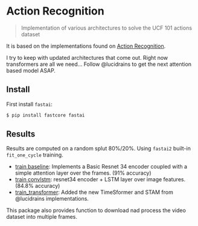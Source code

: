 # Action Recognition
> Implementation of various architectures to solve the UCF 101 actions dataset


It is based on the implementations found on [Action Recognition](https://github.com/eriklindernoren/Action-Recognition).

I try to keep with updated architectures that come out. Right now transformers are all we need... Follow @lucidrains to get the next attention based model ASAP.

## Install

First install `fastai`:
```bash
$ pip install fastcore fastai
```

## Results
Results are computed on a random splut 80%/20%. Using `fastai2` built-in `fit_one_cycle` training.

- [train baseline](01_train_baseline.ipynb): Implements a Basic Resnet 34 encoder coupled with a simple attention layer over the frames. (91% accuracy)
- [train convlstm](02_train_convlstm.ipynb): resnet34 encoder + LSTM layer over image features. (84.8% accuracy)
- [train_transformer](03_train_transformer.ipynb): Added the new TimeSformer and STAM from @lucidrains implementations.

This package also provides function to download nad process the video dataset into multiple frames.
